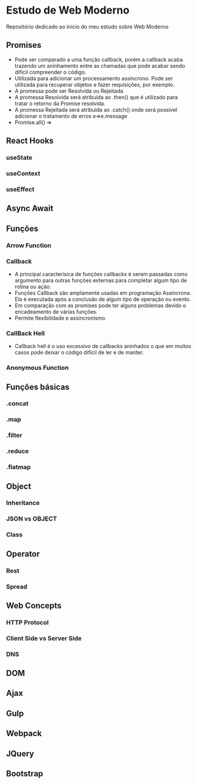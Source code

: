 # Estudo de Web Moderno
Repositório dedicado ao inicío do meu estudo sobre Web Moderno

## Promises 
- Pode ser comparado a uma função callback, porém a callback acaba trazendo um aninhamento entre as chamadas que pode acabar sendo difícil compreender o código.
- Utilizada para adicionar um processamento assíncrono. Pode ser utilizada para recuperar objetos e fazer requisições, por exemplo.
- A promessa pode ser Resolvida ou Rejeitada
- A promessa Resolvida será atribuida ao .then() que é utilizado para tratar o retorno da Promise resolvida.
- A promessa Rejeitada será atribuida ao .catch() onde será possível adicionar o tratamento de erros e=>e.message
- Promise.all() => 
## React Hooks
###  useState
### useContext
### useEffect
## Async Await
## Funções
### Arrow Function
### Callback
- A principal caracterísica de funções callbacks é serem passadas como argumento para outras funções externas para completar algum tipo de rotina ou ação.
- Funções Callback são amplamente usadas em programação Assíncrona. Ela é executada após a conclusão de algum tipo de operação ou evento. 
- Em comparação com as promises pode ter alguns problemas devido o encadeamento de várias funções.
- Permite flexibilidade e assincronismo
### CallBack Hell 
- Callback hell é o uso excessivo de callbacks aninhados o que em muitos casos pode deixar o código difícil de ler e de manter.
### Anonymous Function
## Funções básicas
### .concat
### .map
### .filter
### .reduce
### .flatmap 
## Object 
### Inheritance
### JSON vs OBJECT
### Class
## Operator
### Rest
### Spread
## Web Concepts
### HTTP Protocol
### Client Side vs Server Side
### DNS
## DOM
## Ajax
## Gulp
## Webpack
## JQuery
## Bootstrap
